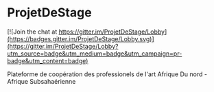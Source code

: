 # ProjetDeStage

[![Join the chat at https://gitter.im/ProjetDeStage/Lobby](https://badges.gitter.im/ProjetDeStage/Lobby.svg)](https://gitter.im/ProjetDeStage/Lobby?utm_source=badge&utm_medium=badge&utm_campaign=pr-badge&utm_content=badge)

Plateforme de coopération des professionels de l'art Afrique Du nord - Afrique Subsahaérienne
